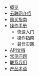 <!-- 请勿添加产品标题，标题行将由系统自动增加，名称将于您申请邮件提供的仓库名称一致 -->

* [概览](/ugn/README.md)
*   [云联网介绍](ugn/Document/Introduction.md)
*   [购买指南](ugn/Document/Purchase.md)
*  [操作手册](ugn/Document/Guide.md)
   * 快速入门
   * 操作指南
   * 最佳实践
*  [API文档](ugn/Document/API.md)
*  [常见问题](ugn/Document/Q%A.md)
*  [联系我们](ugn/Document/Connection.md)
* [产品术语](/ugn/Document/glossary.md)

